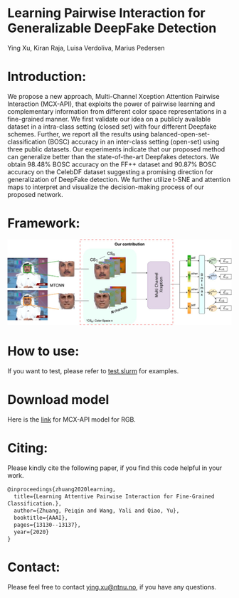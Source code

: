 # Learning Pairwise Interaction for Generalizable DeepFake Detection
Ying Xu, Kiran Raja, Luisa Verdoliva, Marius Pedersen
# Introduction:
We propose a new approach, Multi-Channel Xception Attention Pairwise Interaction (MCX-API), that exploits the power of pairwise learning and complementary information from different color space representations in a fine-grained manner. We first validate our idea on a publicly available dataset in a intra-class setting (closed set) with four different Deepfake schemes. Further, we report all the results using balanced-open-set-classification (BOSC) accuracy in an inter-class setting (open-set) using three public datasets. Our experiments indicate that our proposed method can generalize better than the state-of-the-art Deepfakes detectors. We obtain 98.48% BOSC accuracy on the FF++ dataset and 90.87% BOSC accuracy on the CelebDF dataset suggesting a promising direction for generalization of DeepFake detection. We further utilize t-SNE and attention maps to interpret and visualize the decision-making process of our proposed network.
# Framework:
![Framework](/figures/mcx-api.jpeg)

# How to use:
If you want to test, please refer to [test.slurm](test.slurm) for examples.

# Download model
Here is the [link](https://drive.google.com/drive/folders/1jMdXLp3LhG06YQQicRu00aducCa2hcOT?usp=sharing) for MCX-API model for RGB. 

# Citing:
Please kindly cite the following paper, if you find this code helpful in your work.
```
@inproceedings{zhuang2020learning,
  title={Learning Attentive Pairwise Interaction for Fine-Grained Classification.},
  author={Zhuang, Peiqin and Wang, Yali and Qiao, Yu},
  booktitle={AAAI},
  pages={13130--13137},
  year={2020}
}
```
# Contact:
Please feel free to contact ying.xu@ntnu.no, if you have any questions.


